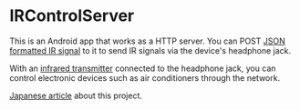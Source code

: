 # IRControlServer

This is an Android app that works as a HTTP server. You can POST [JSON formatted IR signal](http://getirkit.com/en/#section-5-JSON) to it to send IR signals via the device's headphone jack.

With an [infrared transmitter](http://www.instructables.com/id/DIY-Infrared-transmitter-for-iPhone-iPod/) connected to the headphone jack, you can control electronic devices such as air conditioners through the network.

[Japanese article](http://qiita.com/irori/items/fec147fd4a7443e3f4c3) about this project.
